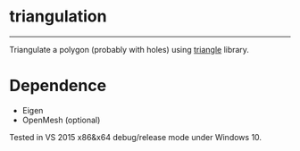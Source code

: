 # triangulation #
-------------------------------

Triangulate a polygon (probably with holes) using [triangle](http://www.cs.cmu.edu/~quake/triangle.html) library.

# Dependence
- Eigen
- OpenMesh (optional)  

Tested in VS 2015 x86&x64 debug/release mode under Windows 10.


